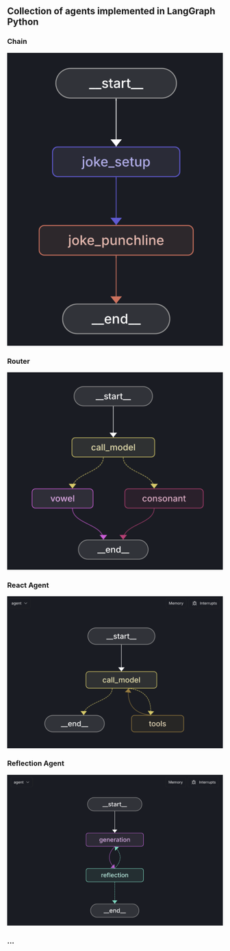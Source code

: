 ## Collection of agents implemented in LangGraph Python

### Chain
   ![Chain](static/chain.png)

### Router
   ![Router](static/router.png)

### React Agent
   ![React Agent](static/react%20agent.png)

### Reflection Agent
   ![Reflection Agent](static/reflection%20agent.png)

### ...
